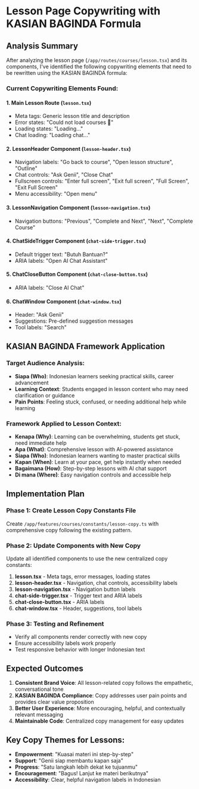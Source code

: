 # Lesson Page Copywriting with KASIAN BAGINDA Formula

## Analysis Summary

After analyzing the lesson page (`/app/routes/courses/lesson.tsx`) and its components, I've identified the following copywriting elements that need to be rewritten using the KASIAN BAGINDA formula:

### Current Copywriting Elements Found:

#### 1. **Main Lesson Route** (`lesson.tsx`)
- Meta tags: Generic lesson title and description
- Error states: "Could not load courses 😬"
- Loading states: "Loading..."
- Chat loading: "Loading chat..."

#### 2. **LessonHeader Component** (`lesson-header.tsx`)
- Navigation labels: "Go back to course", "Open lesson structure", "Outline"
- Chat controls: "Ask Genii", "Close Chat"
- Fullscreen controls: "Enter full screen", "Exit full screen", "Full Screen", "Exit Full Screen"
- Menu accessibility: "Open menu"

#### 3. **LessonNavigation Component** (`lesson-navigation.tsx`)
- Navigation buttons: "Previous", "Complete and Next", "Next", "Complete Course"

#### 4. **ChatSideTrigger Component** (`chat-side-trigger.tsx`)
- Default trigger text: "Butuh Bantuan?"
- ARIA labels: "Open AI Chat Assistant"

#### 5. **ChatCloseButton Component** (`chat-close-button.tsx`)
- ARIA labels: "Close AI Chat"

#### 6. **ChatWindow Component** (`chat-window.tsx`)
- Header: "Ask Genii"
- Suggestions: Pre-defined suggestion messages
- Tool labels: "Search"

## KASIAN BAGINDA Framework Application

### Target Audience Analysis:
- **Siapa (Who)**: Indonesian learners seeking practical skills, career advancement
- **Learning Context**: Students engaged in lesson content who may need clarification or guidance
- **Pain Points**: Feeling stuck, confused, or needing additional help while learning

### Framework Applied to Lesson Context:
- **Kenapa (Why)**: Learning can be overwhelming, students get stuck, need immediate help
- **Apa (What)**: Comprehensive lesson with AI-powered assistance
- **Siapa (Who)**: Indonesian learners wanting to master practical skills
- **Kapan (When)**: Learn at your pace, get help instantly when needed
- **Bagaimana (How)**: Step-by-step lessons with AI chat support
- **Di mana (Where)**: Easy navigation controls and accessible help

## Implementation Plan

### Phase 1: Create Lesson Copy Constants File
Create `/app/features/courses/constants/lesson-copy.ts` with comprehensive copy following the existing pattern.

### Phase 2: Update Components with New Copy
Update all identified components to use the new centralized copy constants:

1. **lesson.tsx** - Meta tags, error messages, loading states
2. **lesson-header.tsx** - Navigation, chat controls, accessibility labels
3. **lesson-navigation.tsx** - Navigation button labels
4. **chat-side-trigger.tsx** - Trigger text and ARIA labels
5. **chat-close-button.tsx** - ARIA labels
6. **chat-window.tsx** - Header, suggestions, tool labels

### Phase 3: Testing and Refinement
- Verify all components render correctly with new copy
- Ensure accessibility labels work properly
- Test responsive behavior with longer Indonesian text

## Expected Outcomes

1. **Consistent Brand Voice**: All lesson-related copy follows the empathetic, conversational tone
2. **KASIAN BAGINDA Compliance**: Copy addresses user pain points and provides clear value proposition
3. **Better User Experience**: More encouraging, helpful, and contextually relevant messaging
4. **Maintainable Code**: Centralized copy management for easy updates

## Key Copy Themes for Lessons:

- **Empowerment**: "Kuasai materi ini step-by-step"
- **Support**: "Genii siap membantu kapan saja"
- **Progress**: "Satu langkah lebih dekat ke tujuanmu"
- **Encouragement**: "Bagus! Lanjut ke materi berikutnya"
- **Accessibility**: Clear, helpful navigation labels in Indonesian